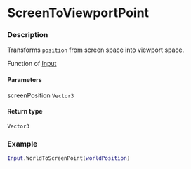 # ScreenToViewportPoint

### Description

Transforms `position` from screen space into viewport space.

Function of [Input](../../)

#### Parameters

screenPosition `Vector3`

#### Return type

`Vector3`

### Example

```lua
Input.WorldToScreenPoint(worldPosition)
```
